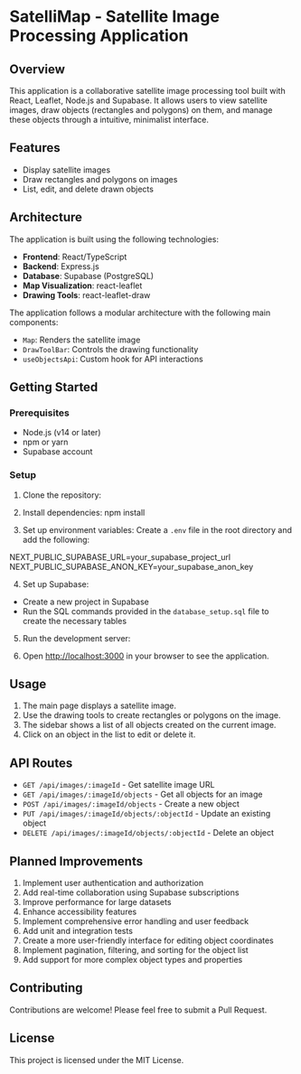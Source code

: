 # SatelliMap - Satellite Image Processing Application

## Overview

This application is a collaborative satellite image processing tool built with React, Leaflet, Node.js and Supabase. It allows users to view satellite images, draw objects (rectangles and polygons) on them, and manage these objects through a intuitive, minimalist interface.

## Features

- Display satellite images
- Draw rectangles and polygons on images
- List, edit, and delete drawn objects

## Architecture

The application is built using the following technologies:

- **Frontend**: React/TypeScript
- **Backend**: Express.js 
- **Database**: Supabase (PostgreSQL)
- **Map Visualization**: react-leaflet
- **Drawing Tools**: react-leaflet-draw

The application follows a modular architecture with the following main components:

- `Map`: Renders the satellite image
- `DrawToolBar`: Controls the drawing functionality
- `useObjectsApi`: Custom hook for API interactions

## Getting Started

### Prerequisites

- Node.js (v14 or later)
- npm or yarn
- Supabase account

### Setup

1. Clone the repository:

2. Install dependencies:
npm install

3. Set up environment variables:
Create a `.env` file in the root directory and add the following:

NEXT_PUBLIC_SUPABASE_URL=your_supabase_project_url
NEXT_PUBLIC_SUPABASE_ANON_KEY=your_supabase_anon_key


4. Set up Supabase:
- Create a new project in Supabase
- Run the SQL commands provided in the `database_setup.sql` file to create the necessary tables

5. Run the development server:


6. Open [http://localhost:3000](http://localhost:3000) in your browser to see the application.

## Usage

1. The main page displays a satellite image.
2. Use the drawing tools to create rectangles or polygons on the image.
3. The sidebar shows a list of all objects created on the current image.
4. Click on an object in the list to edit or delete it.

## API Routes

- `GET /api/images/:imageId` - Get satellite image URL
- `GET /api/images/:imageId/objects` - Get all objects for an image
- `POST /api/images/:imageId/objects` - Create a new object
- `PUT /api/images/:imageId/objects/:objectId` - Update an existing object
- `DELETE /api/images/:imageId/objects/:objectId` - Delete an object

## Planned Improvements

1. Implement user authentication and authorization
2. Add real-time collaboration using Supabase subscriptions
3. Improve performance for large datasets
4. Enhance accessibility features
5. Implement comprehensive error handling and user feedback
6. Add unit and integration tests
7. Create a more user-friendly interface for editing object coordinates
8. Implement pagination, filtering, and sorting for the object list
9. Add support for more complex object types and properties

## Contributing

Contributions are welcome! Please feel free to submit a Pull Request.

## License

This project is licensed under the MIT License.